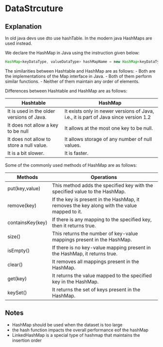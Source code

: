 # DataStrcuture

## Explanation

In old java devs use dto use hashTable. In the modern java HashMaps are used instead.

We declare the HashMap in Java using the instruction given below:

```java
HashMap<keyDataType, valueDataType> hashMapName = new HashMap<keyDataType, valueDataType>();
```

The similarities between Hashtable and HashMap are as follows:
    - Both are the implementations of the Map interface in Java.
    - Both of them perform similar functions.
    - Neither of them maintain any order of elements.


Differences between Hashtable and HashMap are as follows:

| Hashtable | HashMap |
| --------- | ------- |
| It is used in the older versions of Java. | It exists only in newer versions of Java, i.e., it is part of Java since version 1.2 |
| It does not allow a key to be null | It allows at the most one key to be null. |
| It does not allow to store a null value.| It allows storage of any number of null values. |
| It is a bit slower. | It is faster. |

Some of the commonly used methods of HashMap are as follows:

| Methods | Operations |
| ------- | ---------- |
| put(key,value) | This method adds the specified key with the specified value to the HashMap. |
| remove(key) | If the key is present in the HashMap, it removes the key along with the value mapped to it. |
| containsKey(key) | If there is any mapping to the specified key, then it returns true. |
| size() | This returns the number of key-value mappings present in the HashMap. |
| isEmpty() | If there is no key-value mapping present in the HashMap, it returns true. |
| clear() | It removes all mappings present in the HashMap. |
| get(key) | It returns the value mapped to the specified key in the HashMap. |
| keySet() | It returns the set of keys present in the HashMap. |

## Notes

- HashMap should be used when the dataset is too large
- the hash function impacts the overall performance eof the hashMap
- LinkedHashMap is a special type of hashmap that maintains the insertion order
